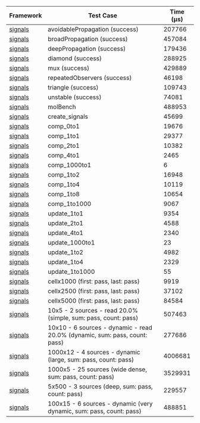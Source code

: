 | Framework | Test Case | Time (μs) |
| --- | --- | --- |
| [signals](https://github.com/rodydavis/signals.dart) | avoidablePropagation (success) | 207766 |
| [signals](https://github.com/rodydavis/signals.dart) | broadPropagation (success) | 457084 |
| [signals](https://github.com/rodydavis/signals.dart) | deepPropagation (success) | 179436 |
| [signals](https://github.com/rodydavis/signals.dart) | diamond (success) | 288925 |
| [signals](https://github.com/rodydavis/signals.dart) | mux (success) | 429889 |
| [signals](https://github.com/rodydavis/signals.dart) | repeatedObservers (success) | 46198 |
| [signals](https://github.com/rodydavis/signals.dart) | triangle (success) | 109743 |
| [signals](https://github.com/rodydavis/signals.dart) | unstable (success) | 74081 |
| [signals](https://github.com/rodydavis/signals.dart) | molBench | 488953 |
| [signals](https://github.com/rodydavis/signals.dart) | create_signals | 45699 |
| [signals](https://github.com/rodydavis/signals.dart) | comp_0to1 | 19676 |
| [signals](https://github.com/rodydavis/signals.dart) | comp_1to1 | 29377 |
| [signals](https://github.com/rodydavis/signals.dart) | comp_2to1 | 10382 |
| [signals](https://github.com/rodydavis/signals.dart) | comp_4to1 | 2465 |
| [signals](https://github.com/rodydavis/signals.dart) | comp_1000to1 | 6 |
| [signals](https://github.com/rodydavis/signals.dart) | comp_1to2 | 16948 |
| [signals](https://github.com/rodydavis/signals.dart) | comp_1to4 | 10119 |
| [signals](https://github.com/rodydavis/signals.dart) | comp_1to8 | 10654 |
| [signals](https://github.com/rodydavis/signals.dart) | comp_1to1000 | 9067 |
| [signals](https://github.com/rodydavis/signals.dart) | update_1to1 | 9354 |
| [signals](https://github.com/rodydavis/signals.dart) | update_2to1 | 4588 |
| [signals](https://github.com/rodydavis/signals.dart) | update_4to1 | 2340 |
| [signals](https://github.com/rodydavis/signals.dart) | update_1000to1 | 23 |
| [signals](https://github.com/rodydavis/signals.dart) | update_1to2 | 4982 |
| [signals](https://github.com/rodydavis/signals.dart) | update_1to4 | 2329 |
| [signals](https://github.com/rodydavis/signals.dart) | update_1to1000 | 55 |
| [signals](https://github.com/rodydavis/signals.dart) | cellx1000 (first: pass, last: pass) | 9919 |
| [signals](https://github.com/rodydavis/signals.dart) | cellx2500 (first: pass, last: pass) | 37102 |
| [signals](https://github.com/rodydavis/signals.dart) | cellx5000 (first: pass, last: pass) | 84584 |
| [signals](https://github.com/rodydavis/signals.dart) | 10x5 - 2 sources - read 20.0% (simple, sum: pass, count: pass) | 507463 |
| [signals](https://github.com/rodydavis/signals.dart) | 10x10 - 6 sources - dynamic - read 20.0% (dynamic, sum: pass, count: pass) | 277686 |
| [signals](https://github.com/rodydavis/signals.dart) | 1000x12 - 4 sources - dynamic (large, sum: pass, count: pass) | 4006681 |
| [signals](https://github.com/rodydavis/signals.dart) | 1000x5 - 25 sources (wide dense, sum: pass, count: pass) | 3529931 |
| [signals](https://github.com/rodydavis/signals.dart) | 5x500 - 3 sources (deep, sum: pass, count: pass) | 229557 |
| [signals](https://github.com/rodydavis/signals.dart) | 100x15 - 6 sources - dynamic (very dynamic, sum: pass, count: pass) | 488851 |
